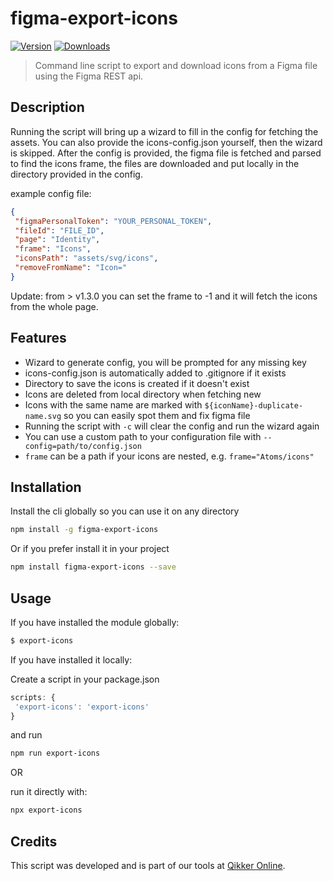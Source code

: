 # figma-export-icons

 <a href="https://www.npmjs.com/package/figma-export-icons"><img src="https://badgen.net/npm/v/figma-export-icons" alt="Version"></a>
 <a href="https://www.npmjs.com/package/figma-export-icons"><img src="https://badgen.net/npm/dm/figma-export-icons" alt="Downloads"></a>

 > Command line script to export and download icons from a Figma file using the Figma REST api.

## Description

 Running the script will bring up a wizard to fill in the config for fetching the assets. You can also provide the icons-config.json yourself, then the wizard is skipped.
 After the config is provided, the figma file is fetched and parsed to find the icons frame, the files are downloaded and put locally in the directory provided in the config.

 example config file:

 ```json
{
  "figmaPersonalToken": "YOUR_PERSONAL_TOKEN",
  "fileId": "FILE_ID",
  "page": "Identity",
  "frame": "Icons",
  "iconsPath": "assets/svg/icons",
  "removeFromName": "Icon="
}
```
Update: from > v1.3.0 you can set the frame to -1 and it will fetch the icons from the whole page.


## Features

 - Wizard to generate config, you will be prompted for any missing key
 - icons-config.json is automatically added to .gitignore if it exists
 - Directory to save the icons is created if it doesn't exist
 - Icons are deleted from local directory when fetching new
 - Icons with the same name are marked with `${iconName}-duplicate-name.svg` so you can easily spot them and fix figma file
 - Running the script with `-c` will clear the config and run the wizard again
 - You can use a custom path to your configuration file with `--config=path/to/config.json`
 - `frame` can be a path if your icons are nested, e.g. `frame="Atoms/icons"`

 ## Installation

 Install the cli globally so you can use it on any directory

 ```sh
 npm install -g figma-export-icons
```

 Or if you prefer install it in your project

```sh
npm install figma-export-icons --save
```

## Usage

 If you have installed the module globally:
 ```sh
 $ export-icons
```

 If you have installed it locally:

 Create a script in your package.json
 ```js
scripts: {
  'export-icons': 'export-icons'
}
```
and run
```sh
npm run export-icons
```

OR

run it directly with:
```sh
npx export-icons
```

## Credits

This script was developed and is part of our tools at [Qikker Online](https://qikkeronline.com).
